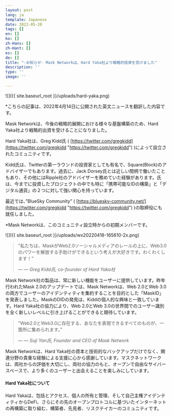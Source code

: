 ```yaml
---
layout: post
lang: ja
template: Japanese
date: 2022-05-20
tags: []
en: []
ko: []
zh-Hans: []
zh-Hant: []
es: []
de: []
title: "-お知らせ- Mask Networkは、Hard Yaka社より戦略的投資を受けました"
description: ''
type: ''
image: ''

---
```

![]({{ site.baseurl_root }}/uploads/hard-yaka.png)

\*こちらの記事は、2022年4月14日に公開された英文ニュースを翻訳した内容です。

Mask Networkは、今後の戦略的展開における様々な基盤構築のため、Hard Yaka社より戦略的出資を受けることになりました。

Hard Yaka社は、Greg Kidd氏 ( [https://twitter.com/gregkidd](https://twitter.com/gregkidd "https://twitter.com/gregkidd") )によって設立されたコミュニティです。

Kidd氏は、Twitterの第一ラウンドの投資家としても有名で、Square(Block)のアドバイザーでもあります。過去に、Jack Dorsey氏とは近しい間柄で働いたこともあり、その他にはRipple社のアドバイザーを務めていた経験があります。氏は、今までに投資したプロジェクトの中でも特に「携帯可能なIDの構築」と「デジタル通貨」の２つに対して強い関心を持っています。

最近では、”BlueSky Community” ( [https://bluesky-community.net/](https://twitter.com/gregkidd "https://twitter.com/gregkidd") )の取締役にも就任しました。

\*Mask Networkは、このコミュニティ設立時からの初期メンバーです。

![]({{ site.baseurl_root }}/uploads/wx20220418-165610-2x.png)

> "私たちは、MaskがWeb2.0ソーシャルメディアのレールの上に、Web3.0のパワーを解放する手助けができるという考えが大好きです。わくわくします！” 
>
> _— — Greg Kidd氏, co-founder of Hard Yaka社_

Mask Network社の製品は、常に新しい機能をユーザーに提供しています。昨年行われたMask 2.0のアップデートでは、Mask Networkは、Web 2.0とWeb 3.0の両方でユーザーのアイデンティティを集約することを目的とした「MaskID」を発表しました。MaskのDIDの発見は、Kiddの個人的な興味と一致しています。Hard Yaka社の協力により、Web 2.0とWeb 3.0の世界間でのユーザー識別を全く新しいレベルに引き上げることができると期待しています。

> "Web2.0とWeb3.0に存在する、あなたを表現できるすべてのものが、一箇所に集められます。” 
>
> _— — Suji Yan氏, Founder and CEO of Mask Network_

Mask Networkは、Hard Yaka社の資本と技術的なバックアップだけでなく、関連分野の貴重な経験による支援に心から感謝しています。マスクネットワークは、両社からの評価を大切にし、両社の協力のもと、オープンで自由なサイバースペースで、より多くのユーザーと出会えることを楽しみにしています。

#### **Hard Yaka社について**

Hard Yakaは、包括とアクセス、個人の所有と管理、そして自己主権アイデンティティからDeFi、さらにその先のオープンプロトコルに基づいたインターネットの再構築に取り組む、構築者、先見者、リスクテイカーのコミュニティです。